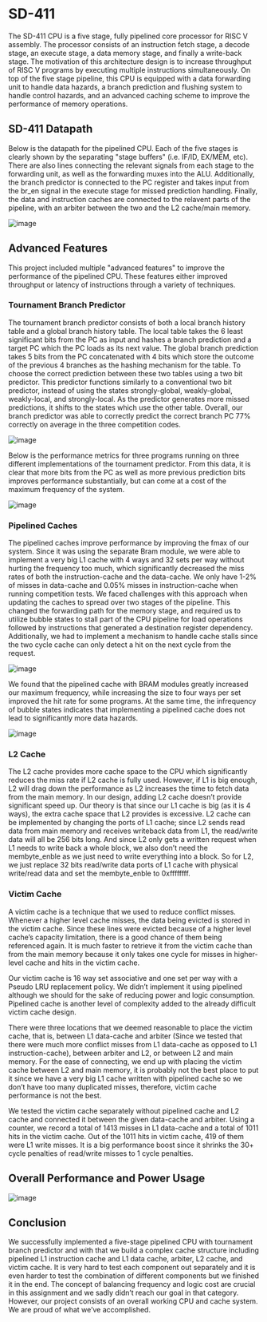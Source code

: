 # SD-411
The SD-411 CPU is a five stage, fully pipelined core processor for RISC V assembly. The processor consists of an instruction fetch stage, a decode stage, an execute stage, a data memory stage, and finally a write-back stage. The motivation of this architecture design is to increase throughput of RISC V programs by executing multiple instructions simultaneously. On top of the five stage pipeline, this CPU is equipped with a data forwarding unit to handle data hazards, a branch prediction and flushing system to handle control hazards, and an advanced caching scheme to improve the performance of memory operations.


## SD-411 Datapath
Below is the datapath for the pipelined CPU. Each of the five stages is clearly shown by the separating "stage buffers" (i.e. IF/ID, EX/MEM, etc). There are also lines connecting the relevant signals from each stage to the forwarding unit, as well as the forwarding muxes into the ALU. Additionally, the branch predictor is connected to the PC register and takes input from the br_en signal in the execute stage for missed prediction handling. Finally, the data and instruction caches are connected to the relavent parts of the pipeline, with an arbiter between the two and the L2 cache/main memory.

![image](https://user-images.githubusercontent.com/35392192/148576392-4d3fe822-3862-4ca0-83d5-62ba3cb634eb.png)

## Advanced Features
This project included multiple "advanced features" to improve the performance of the pipelined CPU. These features either improved throughput or latency of instructions through a variety of techniques.

### Tournament Branch Predictor
The tournament branch predictor consists of both a local branch history table and a global branch history table. The local table takes the 6 least significant bits from the PC as input and hashes a branch prediction and a target PC which the PC loads as its next value. The global branch prediction takes 5 bits from the PC concatenated with 4 bits which store the outcome of the previous 4 branches as the hashing mechanism for the table. To choose the correct prediction between these two tables using a two bit predictor. This predictor functions similarly to a conventional two bit predictor, instead of using the states strongly-global, weakly-global, weakly-local, and strongly-local. As the predictor generates more missed predictions, it shifts to the states which use the other table. Overall, our branch predictor was able to correctly predict the correct branch PC 77% correctly on average in the three competition codes.

![image](https://user-images.githubusercontent.com/35392192/148578283-b650b248-c1d8-44ab-b6c8-3381fb8d6ebb.png)

Below is the performance metrics for three programs running on three different implementations of the tournament predictor. From this data, it is clear that more bits from the PC as well as more previous prediction bits improves performance substantially, but can come at a cost of the maximum frequency of the system.

![image](https://user-images.githubusercontent.com/35392192/148577307-f17712b7-1c2d-45bd-9b62-f6402787fd3a.png)

### Pipelined Caches
The pipelined caches improve performance by improving the fmax of our system. Since it was using the separate Bram module, we were able to implement a very big L1 cache with 4 ways and 32 sets per way without hurting the frequency too much, which significantly decreased the miss rates of both the instruction-cache and the data-cache. We only have 1-2% of misses in data-cache and 0.05% misses in instruction-cache when running competition tests. We faced challenges with this approach when updating the caches to spread over two stages of the pipeline. This changed the forwarding path for the memory stage, and required us to utilize bubble states to stall part of the CPU pipeline for load operations followed by instructions that generated a destination register dependency. Additionally, we had to implement a mechanism to handle cache stalls since the two cycle cache can only detect a hit on the next cycle from the request.

![image](https://user-images.githubusercontent.com/35392192/148580136-4dc16fb5-1912-4652-9667-1a8959d00400.png)

We found that the pipelined cache with BRAM modules greatly increased our maximum frequency, while increasing the size to four ways per set improved the hit rate for some programs. At the same time, the infrequency of bubble states indicates that implementing a pipelined cache does not lead to significantly more data hazards.

![image](https://user-images.githubusercontent.com/35392192/148580380-64ab9c34-e8be-4fc7-ac75-4898835aaa16.png)

### L2 Cache
The L2 cache provides more cache space to the CPU which significantly reduces the miss rate if L2 cache is fully used. However, if L1 is big enough, L2 will drag down the performance as L2 increases the time to fetch data from the main memory. In our design, adding L2 cache doesn’t provide significant speed up. Our theory is that since our L1 cache is big (as it is 4 ways), the extra cache space that L2 provides is excessive. L2 cache can be implemented by changing the ports of L1 cache; since L2 sends read data from main memory and receives writeback data from L1, the read/write data will all be 256 bits long. And since L2 only gets a written request when L1 needs to write back a whole block, we also don’t need the membyte_enble as we just need to write everything into a block. So for L2, we just replace 32 bits read/write data ports of L1 cache with physical write/read data and set the membyte_enble to 0xffffffff.

### Victim Cache
A victim cache is a technique that we used to reduce conflict misses. Whenever a higher level cache misses, the data being evicted is stored in the victim cache. Since these lines were evicted because of a higher level cache’s capacity limitation, there is a good chance of them being referenced again. It is much faster to retrieve it from the victim cache than from the main memory because it only takes one cycle for misses in higher-level cache and hits in the victim cache. 

Our victim cache is 16 way set associative and one set per way with a Pseudo LRU replacement policy. We didn’t implement it using pipelined although we should for the sake of reducing power and logic consumption. Pipelined cache is another level of complexity added to the already difficult victim cache design. 

There were three locations that we deemed reasonable to place the victim cache, that is, between L1 data-cache and arbiter (Since we tested that there were much more conflict misses from L1 data-cache as opposed to L1 instruction-cache), between arbiter and L2, or between L2 and main memory. For the ease of connecting, we end up with placing the victim cache between L2 and main memory, it is probably not the best place to put it since we have a very big L1 cache written with pipelined cache so we don’t have too many duplicated misses, therefore, victim cache performance is not the best. 

We tested the victim cache separately without pipelined cache and L2 cache and connected it between the given data-cache and arbiter. Using a counter, we record a total of 1413 misses in L1 data-cache and a total of 1011 hits in the victim cache. Out of the 1011 hits in victim cache, 419 of them were L1 write misses. It is a big performance boost since it shrinks the 30+ cycle penalties of read/write misses to 1 cycle penalties.

## Overall Performance and Power Usage
![image](https://user-images.githubusercontent.com/35392192/148581671-6e9e7203-b3f8-4ec2-97f0-379b69b362cf.png)


## Conclusion
We successfully implemented a five-stage pipelined CPU with tournament branch predictor and with that we build a complex cache structure including pipelined L1 instruction cache and L1 data cache, arbiter, L2 cache, and victim cache. It is very hard to test each component out separately and it is even harder to test the combination of different components but we finished it in the end. The concept of balancing frequency and logic cost are crucial in this assignment and we sadly didn’t reach our goal in that category. However, our project consists of an overall working CPU and cache system. We are proud of what we’ve accomplished.

